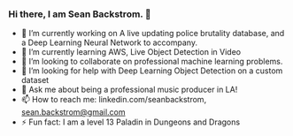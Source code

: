 ### Hi there, I am Sean Backstrom. 👋


 - 🔭 I’m currently working on A live updating police brutality database, and a Deep Learning Neural Network to accompany.
 - 🌱 I’m currently learning AWS, Live Object Detection in Video
 - 👯 I’m looking to collaborate on professional machine learning problems.
 - 🤔 I’m looking for help with Deep Learning Object Detection on a custom dataset
 - 💬 Ask me about being a professional music producer in LA!
 - 📫 How to reach me: linkedin.com/seanbackstrom, sean.backstrom@gmail.com
 - ⚡ Fun fact: I am a level 13 Paladin in Dungeons and Dragons

